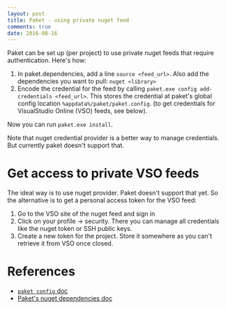 ```yaml
---
layout: post
title: Paket - using private nuget feed
comments: true
date: 2016-08-16
---
```


Paket can be set up (per project) to use private nuget feeds that require authentication. Here's how:

1. In paket.dependencies, add a line `source <feed_url>`. Also add the dependencies you want to pull: `nuget <library>`
2. Encode the credential for the feed by calling `paket.exe config add-credentials <feed_url>`. This stores the credential at paket's global config location `%appdata%/paket/paket.config`. (to get credentials for VisualStudio Online (VSO) feeds, see below).

Now you can run `paket.exe install`.

Note that nuget credential provider is a better way to manage credentials. But currently paket doesn't support that. 


Get access to private VSO feeds
====
The ideal way is to use nuget provider. Paket doesn't support that yet. So the alternative is to get a personal access token for the VSO feed:

1. Go to the VSO site of the nuget feed and sign in
2. Click on your profile -> security. There you can manage all credentials like the nuget token or SSH public keys.
3. Create a new token for the project. Store it somewhere as you can't retrieve it from VSO once closed.


References
====

* [`paket config` doc](https://fsprojects.github.io/Paket/paket-config.html)
* [Paket's nuget dependencies doc](https://fsprojects.github.io/Paket/nuget-dependencies.html)
